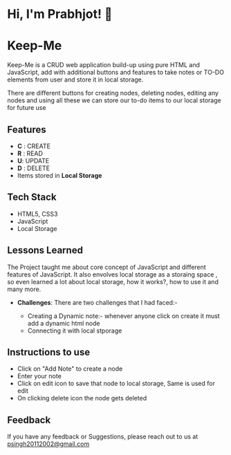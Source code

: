 
# Hi, I'm Prabhjot! 👋

  
# Keep-Me

Keep-Me is a CRUD web application build-up using pure HTML and JavaScript, add with additional buttons and features to take notes or TO-DO elements from user and store it in local storage.

There are different buttons for creating nodes, deleting nodes, editing any nodes
and using all these we can store our to-do items to our local storage for future use 

## Features


- **C** : CREATE
- **R** : READ       
- **U**: UPDATE
- **D** : DELETE
-   Items stored in **Local Storage**

  
## Tech Stack

- HTML5, CSS3
- JavaScript
- Local Storage

  
## Lessons Learned

 The Project taught me about core concept of JavaScript 
   and different features of JavaScript. It also envolves local storage as a storaing space 
, so even learned a lot about local storage, how it works?, how to use it and many more.

 -  **Challenges**: There are two challenges that I had faced:- 
        
     - Creating a Dynamic note:- whenever anyone click on create it must add a dynamic html node
     - Connecting it with local stporage 



## Instructions to use

- Click on "Add Note" to create a node
- Enter your note
- Click on edit icon to save that node to local storage, Same is used for edit 
- On clicking delete icon the node gets deleted

## Feedback

If you have any feedback or Suggestions,
 please reach out to us at psingh20112002@gmail.com

  
